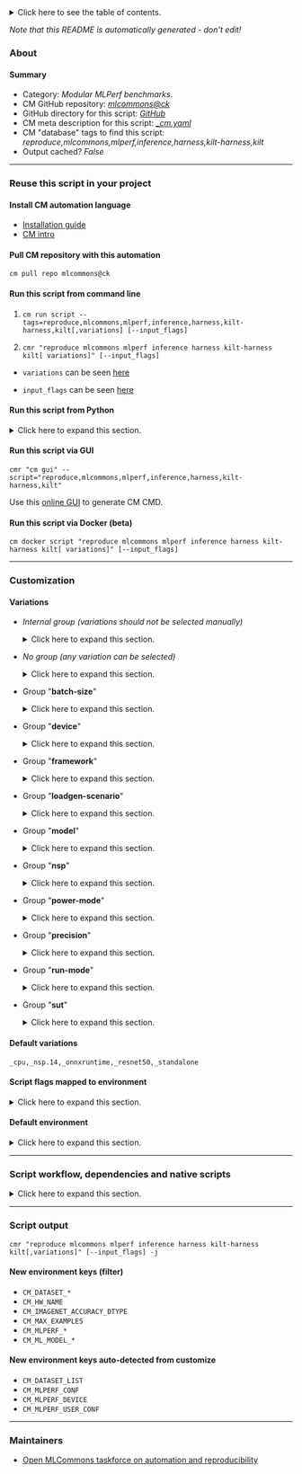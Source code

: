 <details>
<summary>Click here to see the table of contents.</summary>

* [About](#about)
* [Summary](#summary)
* [Reuse this script in your project](#reuse-this-script-in-your-project)
  * [ Install CM automation language](#install-cm-automation-language)
  * [ Check CM script flags](#check-cm-script-flags)
  * [ Run this script from command line](#run-this-script-from-command-line)
  * [ Run this script from Python](#run-this-script-from-python)
  * [ Run this script via GUI](#run-this-script-via-gui)
  * [ Run this script via Docker (beta)](#run-this-script-via-docker-(beta))
* [Customization](#customization)
  * [ Variations](#variations)
  * [ Script flags mapped to environment](#script-flags-mapped-to-environment)
  * [ Default environment](#default-environment)
* [Script workflow, dependencies and native scripts](#script-workflow-dependencies-and-native-scripts)
* [Script output](#script-output)
* [New environment keys (filter)](#new-environment-keys-(filter))
* [New environment keys auto-detected from customize](#new-environment-keys-auto-detected-from-customize)
* [Maintainers](#maintainers)

</details>

*Note that this README is automatically generated - don't edit!*

### About

#### Summary

* Category: *Modular MLPerf benchmarks.*
* CM GitHub repository: *[mlcommons@ck](https://github.com/mlcommons/ck/tree/master/cm-mlops)*
* GitHub directory for this script: *[GitHub](https://github.com/mlcommons/ck/tree/master/cm-mlops/script/reproduce-mlperf-inference-kilt)*
* CM meta description for this script: *[_cm.yaml](_cm.yaml)*
* CM "database" tags to find this script: *reproduce,mlcommons,mlperf,inference,harness,kilt-harness,kilt*
* Output cached? *False*
___
### Reuse this script in your project

#### Install CM automation language

* [Installation guide](https://github.com/mlcommons/ck/blob/master/docs/installation.md)
* [CM intro](https://doi.org/10.5281/zenodo.8105339)

#### Pull CM repository with this automation

```cm pull repo mlcommons@ck```


#### Run this script from command line

1. `cm run script --tags=reproduce,mlcommons,mlperf,inference,harness,kilt-harness,kilt[,variations] [--input_flags]`

2. `cmr "reproduce mlcommons mlperf inference harness kilt-harness kilt[ variations]" [--input_flags]`

* `variations` can be seen [here](#variations)

* `input_flags` can be seen [here](#script-flags-mapped-to-environment)

#### Run this script from Python

<details>
<summary>Click here to expand this section.</summary>

```python

import cmind

r = cmind.access({'action':'run'
                  'automation':'script',
                  'tags':'reproduce,mlcommons,mlperf,inference,harness,kilt-harness,kilt'
                  'out':'con',
                  ...
                  (other input keys for this script)
                  ...
                 })

if r['return']>0:
    print (r['error'])

```

</details>


#### Run this script via GUI

```cmr "cm gui" --script="reproduce,mlcommons,mlperf,inference,harness,kilt-harness,kilt"```

Use this [online GUI](https://cKnowledge.org/cm-gui/?tags=reproduce,mlcommons,mlperf,inference,harness,kilt-harness,kilt) to generate CM CMD.

#### Run this script via Docker (beta)

`cm docker script "reproduce mlcommons mlperf inference harness kilt-harness kilt[ variations]" [--input_flags]`

___
### Customization


#### Variations

  * *Internal group (variations should not be selected manually)*
    <details>
    <summary>Click here to expand this section.</summary>

    * `_bert_`
      - Environment variables:
        - *CM_BENCHMARK*: `STANDALONE_BERT`
        - *kilt_model_name*: `bert`
        - *kilt_model_seq_length*: `384`
        - *kilt_model_batch_size*: `384`
        - *kilt_model_bert_variant*: `BERT_PACKED`
        - *kilt_input_format*: `INT64,1,384:INT64,1,8:INT64,1,384:INT64,1,384`
        - *kilt_output_format*: `FLOAT32,1,384:FLOAT32,1,384`
        - *dataset_squad_tokenized_max_seq_length*: `384`
        - *loadgen_buffer_size*: `10833`
        - *loadgen_dataset_size*: `10833`
      - Workflow:
        1. ***Read "deps" on other CM scripts***
           * get,generic-python-lib,_transformers
             - CM script: [get-generic-python-lib](https://github.com/mlcommons/ck/tree/master/cm-mlops/script/get-generic-python-lib)
           * get,generic-python-lib,_safetensors
             - CM script: [get-generic-python-lib](https://github.com/mlcommons/ck/tree/master/cm-mlops/script/get-generic-python-lib)
           * get,generic-python-lib,_onnx
             - CM script: [get-generic-python-lib](https://github.com/mlcommons/ck/tree/master/cm-mlops/script/get-generic-python-lib)

    </details>


  * *No group (any variation can be selected)*
    <details>
    <summary>Click here to expand this section.</summary>

    * `_activation-count.#`
      - Environment variables:
        - *CM_MODEL_BATCH_SIZE*: `#`
        - *CM_MLPERF_QAIC_ACTIVATION_COUNT*: `#`
      - Workflow:
    * `_bert-99,qaic`
      - Workflow:
        1. ***Read "deps" on other CM scripts***
           * compile,qaic,model,_bert-99
             * CM names: `--adr.['qaic-model-compiler', 'bert-99-compiler']...`
             - CM script: [compile-model-for.qaic](https://github.com/mlcommons/ck/tree/master/cm-mlops/script/compile-model-for.qaic)
    * `_bert_,network-client`
      - Environment variables:
        - *CM_BENCHMARK*: `NETWORK_BERT_CLIENT`
      - Workflow:
    * `_bert_,network-server`
      - Environment variables:
        - *CM_BENCHMARK*: `NETWORK_BERT_SERVER`
      - Workflow:
    * `_bert_,singlestream`
      - Environment variables:
        - *kilt_model_batch_size*: `1`
      - Workflow:
    * `_bs.#`
      - Environment variables:
        - *kilt_model_batch_size*: `#`
      - Workflow:
    * `_dl2q.24xlarge,resnet50,offline`
      - Workflow:
    * `_dl2q.24xlarge,singlestream`
      - Environment variables:
        - *kilt_device_ids*: `0`
      - Workflow:
    * `_resnet50,qaic`
      - Workflow:
        1. ***Read "deps" on other CM scripts***
           * compile,qaic,model,_resnet50
             * CM names: `--adr.['qaic-model-compiler', 'resnet50-compiler']...`
             - CM script: [compile-model-for.qaic](https://github.com/mlcommons/ck/tree/master/cm-mlops/script/compile-model-for.qaic)
    * `_resnet50,uint8`
      - Environment variables:
        - *kilt_input_format*: `UINT8,-1,224,224,3`
        - *kilt_device_qaic_skip_stage*: `convert`
        - *CM_IMAGENET_ACCURACY_DTYPE*: `int8`
      - Workflow:

    </details>


  * Group "**batch-size**"
    <details>
    <summary>Click here to expand this section.</summary>

    * `_batch_size.#`
      - Environment variables:
        - *CM_MODEL_BATCH_SIZE*: `#`
        - *CM_MLPERF_QAIC_BATCH_SIZE*: `#`
      - Workflow:

    </details>


  * Group "**device**"
    <details>
    <summary>Click here to expand this section.</summary>

    * **`_cpu`** (default)
      - Environment variables:
        - *CM_MLPERF_DEVICE*: `cpu`
        - *kilt_backend_type*: `cpu`
      - Workflow:
    * `_cuda`
      - Environment variables:
        - *CM_MLPERF_DEVICE*: `gpu`
        - *CM_MLPERF_DEVICE_LIB_NAMESPEC*: `cudart`
        - *kilt_backend_type*: `gpu`
      - Workflow:
    * `_qaic`
      - Environment variables:
        - *CM_MLPERF_DEVICE*: `qaic`
        - *CM_MLPERF_DEVICE_LIB_NAMESPEC*: `QAic`
        - *kilt_backend_type*: `qaic`
      - Workflow:
        1. ***Read "deps" on other CM scripts***
           * get,qaic,apps-sdk
             - CM script: [get-qaic-apps-sdk](https://github.com/mlcommons/ck/tree/master/cm-mlops/script/get-qaic-apps-sdk)
           * get,lib,protobuf,_tag.v3.11.4
             - CM script: [get-lib-protobuf](https://github.com/mlcommons/ck/tree/master/cm-mlops/script/get-lib-protobuf)

    </details>


  * Group "**framework**"
    <details>
    <summary>Click here to expand this section.</summary>

    * `_glow`
      - Environment variables:
        - *device*: `qaic`
        - *CM_MLPERF_BACKEND*: `glow`
        - *CM_MLPERF_BACKEND_LIB_NAMESPEC*: `QAic`
      - Workflow:
    * **`_onnxruntime`** (default)
      - Environment variables:
        - *device*: `onnxrt`
        - *CM_MLPERF_BACKEND*: `onnxruntime`
        - *CM_MLPERF_BACKEND_LIB_NAMESPEC*: `onnxruntime`
      - Workflow:
    * `_tensorrt`
      - Environment variables:
        - *CM_MLPERF_BACKEND*: `tensorrt`
        - *device*: `tensorrt`
        - *CM_MLPERF_BACKEND_NAME*: `TensorRT`
      - Workflow:

    </details>


  * Group "**loadgen-scenario**"
    <details>
    <summary>Click here to expand this section.</summary>

    * `_multistream`
      - Environment variables:
        - *CM_MLPERF_LOADGEN_SCENARIO*: `MultiStream`
      - Workflow:
    * `_offline`
      - Environment variables:
        - *CM_MLPERF_LOADGEN_SCENARIO*: `Offline`
      - Workflow:
    * `_server`
      - Environment variables:
        - *CM_MLPERF_LOADGEN_SCENARIO*: `Server`
      - Workflow:
    * `_singlestream`
      - Environment variables:
        - *CM_MLPERF_LOADGEN_SCENARIO*: `SingleStream`
        - *kilt_model_batch_size*: `1`
      - Workflow:

    </details>


  * Group "**model**"
    <details>
    <summary>Click here to expand this section.</summary>

    * `_bert-99`
      - Environment variables:
        - *CM_MODEL*: `bert-99`
        - *CM_NOT_ML_MODEL_STARTING_WEIGHTS_FILENAME*: `https://zenodo.org/record/3750364/files/bert_large_v1_1_fake_quant.onnx`
      - Workflow:
    * `_bert-99.9`
      - Environment variables:
        - *CM_MODEL*: `bert-99.9`
        - *CM_NOT_ML_MODEL_STARTING_WEIGHTS_FILENAME*: `https://zenodo.org/record/3733910/files/model.onnx`
      - Workflow:
    * **`_resnet50`** (default)
      - Environment variables:
        - *CM_MODEL*: `resnet50`
        - *kilt_model_name*: `resnet50`
        - *kilt_input_count*: `1`
        - *kilt_output_count*: `1`
        - *kilt_input_format*: `FLOAT32,-1,224,224,3`
        - *kilt_output_format*: `INT64,-1`
        - *dataset_imagenet_preprocessed_input_square_side*: `224`
        - *ml_model_has_background_class*: `YES`
        - *ml_model_image_height*: `224`
        - *loadgen_buffer_size*: `1024`
        - *loadgen_dataset_size*: `50000`
        - *CM_BENCHMARK*: `STANDALONE_CLASSIFICATION`
      - Workflow:
    * `_retinanet`
      - Environment variables:
        - *CM_MODEL*: `retinanet`
        - *CM_ML_MODEL_STARTING_WEIGHTS_FILENAME*: `https://zenodo.org/record/6617981/files/resnext50_32x4d_fpn.pth`
      - Workflow:
        1. ***Read "deps" on other CM scripts***
           * get,generic-python-lib,_Pillow
             - CM script: [get-generic-python-lib](https://github.com/mlcommons/ck/tree/master/cm-mlops/script/get-generic-python-lib)
           * get,generic-python-lib,_torch
             - CM script: [get-generic-python-lib](https://github.com/mlcommons/ck/tree/master/cm-mlops/script/get-generic-python-lib)
           * get,generic-python-lib,_torchvision
             - CM script: [get-generic-python-lib](https://github.com/mlcommons/ck/tree/master/cm-mlops/script/get-generic-python-lib)
           * get,generic-python-lib,_opencv-python
             - CM script: [get-generic-python-lib](https://github.com/mlcommons/ck/tree/master/cm-mlops/script/get-generic-python-lib)
           * get,generic-python-lib,_numpy
             - CM script: [get-generic-python-lib](https://github.com/mlcommons/ck/tree/master/cm-mlops/script/get-generic-python-lib)
           * get,generic-python-lib,_pycocotools
             - CM script: [get-generic-python-lib](https://github.com/mlcommons/ck/tree/master/cm-mlops/script/get-generic-python-lib)

    </details>


  * Group "**nsp**"
    <details>
    <summary>Click here to expand this section.</summary>

    * **`_nsp.14`** (default)
      - Workflow:

    </details>


  * Group "**power-mode**"
    <details>
    <summary>Click here to expand this section.</summary>

    * `_maxn`
      - Environment variables:
        - *CM_MLPERF_NVIDIA_HARNESS_MAXN*: `True`
      - Workflow:
    * `_maxq`
      - Environment variables:
        - *CM_MLPERF_NVIDIA_HARNESS_MAXQ*: `True`
      - Workflow:

    </details>


  * Group "**precision**"
    <details>
    <summary>Click here to expand this section.</summary>

    * `_fp32`
      - Environment variables:
        - *CM_IMAGENET_ACCURACY_DTYPE*: `float32`
      - Workflow:
    * `_uint8`
      - Workflow:

    </details>


  * Group "**run-mode**"
    <details>
    <summary>Click here to expand this section.</summary>

    * `_network-client`
      - Environment variables:
        - *CM_RUN_MODE*: `network-client`
      - Workflow:
    * `_network-server`
      - Environment variables:
        - *CM_RUN_MODE*: `network-server`
      - Workflow:
    * **`_standalone`** (default)
      - Environment variables:
        - *CM_RUN_MODE*: `standalone`
      - Workflow:

    </details>


  * Group "**sut**"
    <details>
    <summary>Click here to expand this section.</summary>

    * `_dl2q.24xlarge`
      - Environment variables:
        - *kilt_device_ids*: `0,1,2,3,4,5,6,7`
        - *qaic_queue_length*: `6`
      - Workflow:

    </details>


#### Default variations

`_cpu,_nsp.14,_onnxruntime,_resnet50,_standalone`

#### Script flags mapped to environment
<details>
<summary>Click here to expand this section.</summary>

* `--count=value`  &rarr;  `CM_MLPERF_LOADGEN_QUERY_COUNT=value`
* `--devices=value`  &rarr;  `CM_MLPERF_NVIDIA_HARNESS_DEVICES=value`
* `--max_batchsize=value`  &rarr;  `CM_MLPERF_LOADGEN_MAX_BATCHSIZE=value`
* `--mlperf_conf=value`  &rarr;  `CM_MLPERF_CONF=value`
* `--mode=value`  &rarr;  `CM_MLPERF_LOADGEN_MODE=value`
* `--multistream_target_latency=value`  &rarr;  `CM_MLPERF_LOADGEN_MULTISTREAM_TARGET_LATENCY=value`
* `--offline_target_qps=value`  &rarr;  `CM_MLPERF_LOADGEN_OFFLINE_TARGET_QPS=value`
* `--output_dir=value`  &rarr;  `CM_MLPERF_OUTPUT_DIR=value`
* `--performance_sample_count=value`  &rarr;  `CM_MLPERF_LOADGEN_PERFORMANCE_SAMPLE_COUNT=value`
* `--rerun=value`  &rarr;  `CM_RERUN=value`
* `--scenario=value`  &rarr;  `CM_MLPERF_LOADGEN_SCENARIO=value`
* `--server_target_qps=value`  &rarr;  `CM_MLPERF_LOADGEN_SERVER_TARGET_QPS=value`
* `--singlestream_target_latency=value`  &rarr;  `CM_MLPERF_LOADGEN_SINGLESTREAM_TARGET_LATENCY=value`
* `--skip_preprocess=value`  &rarr;  `CM_SKIP_PREPROCESS_DATASET=value`
* `--skip_preprocessing=value`  &rarr;  `CM_SKIP_PREPROCESS_DATASET=value`
* `--target_latency=value`  &rarr;  `CM_MLPERF_LOADGEN_TARGET_LATENCY=value`
* `--target_qps=value`  &rarr;  `CM_MLPERF_LOADGEN_TARGET_QPS=value`
* `--user_conf=value`  &rarr;  `CM_MLPERF_USER_CONF=value`

**Above CLI flags can be used in the Python CM API as follows:**

```python
r=cm.access({... , "count":...}
```

</details>

#### Default environment

<details>
<summary>Click here to expand this section.</summary>

These keys can be updated via `--env.KEY=VALUE` or `env` dictionary in `@input.json` or using script flags.

* CM_BATCH_COUNT: `1`
* CM_BATCH_SIZE: `1`
* CM_FAST_COMPILATION: `yes`
* CM_MLPERF_LOADGEN_SCENARIO: `Offline`
* CM_MLPERF_LOADGEN_MODE: `performance`
* CM_SKIP_PREPROCESS_DATASET: `no`
* CM_SKIP_MODEL_DOWNLOAD: `no`
* CM_MLPERF_SUT_NAME_IMPLEMENTATION_PREFIX: `kilt`
* CM_MLPERF_SKIP_RUN: `no`
* CM_KILT_REPO_URL: `https://github.com/krai/kilt-mlperf`
* kilt_device_ids: `0`
* kilt_max_wait_abs: `10000`
* verbosity: `1`
* loadgen_trigger_cold_run: `0`

</details>

___
### Script workflow, dependencies and native scripts

<details>
<summary>Click here to expand this section.</summary>

  1. ***Read "deps" on other CM scripts from [meta](https://github.com/mlcommons/ck/tree/master/cm-mlops/script/reproduce-mlperf-inference-kilt/_cm.yaml)***
     * detect,os
       - CM script: [detect-os](https://github.com/mlcommons/ck/tree/master/cm-mlops/script/detect-os)
     * detect,cpu
       - CM script: [detect-cpu](https://github.com/mlcommons/ck/tree/master/cm-mlops/script/detect-cpu)
     * get,sys-utils-cm
       - CM script: [get-sys-utils-cm](https://github.com/mlcommons/ck/tree/master/cm-mlops/script/get-sys-utils-cm)
     * get,git,repo
       * CM names: `--adr.['kilt-repo']...`
       - CM script: [get-git-repo](https://github.com/mlcommons/ck/tree/master/cm-mlops/script/get-git-repo)
     * get,generic-python-lib,_mlperf_logging
       * CM names: `--adr.['mlperf-logging']...`
       - CM script: [get-generic-python-lib](https://github.com/mlcommons/ck/tree/master/cm-mlops/script/get-generic-python-lib)
     * get,dataset,imagenet,preprocessed,_for.resnet50,_NHWC,_full
       * `if (CM_MODEL  == resnet50)`
       * CM names: `--adr.['imagenet-preprocessed', 'dataset-preprocessed']...`
       - CM script: [get-preprocessed-dataset-imagenet](https://github.com/mlcommons/ck/tree/master/cm-mlops/script/get-preprocessed-dataset-imagenet)
     * get,ml-model,resnet50,_fp32,_onnx,_from-tf
       * `if (CM_MODEL  == resnet50) AND (CM_MLPERF_DEVICE  != qaic)`
       * CM names: `--adr.['resnet50-model', 'ml-model']...`
       - CM script: [get-ml-model-resnet50](https://github.com/mlcommons/ck/tree/master/cm-mlops/script/get-ml-model-resnet50)
     * get,ml-model,bert-large,_packed,_pytorch
       * `if (CM_MODEL in ['bert-99', 'bert-99.9'])`
       * CM names: `--adr.['bert-model']...`
       - CM script: [get-ml-model-bert-large-squad](https://github.com/mlcommons/ck/tree/master/cm-mlops/script/get-ml-model-bert-large-squad)
     * get,squad-vocab
       * `if (CM_MODEL in ['bert-99', 'bert-99.9'])`
       * CM names: `--adr.['bert-vocab']...`
       - CM script: [get-dataset-squad-vocab](https://github.com/mlcommons/ck/tree/master/cm-mlops/script/get-dataset-squad-vocab)
     * get,dataset,tokenized,squad
       * `if (CM_MODEL in ['bert-99', 'bert-99.9'])`
       * CM names: `--adr.['squad-tokenized']...`
       - CM script: [get-preprocessed-dataset-squad](https://github.com/mlcommons/ck/tree/master/cm-mlops/script/get-preprocessed-dataset-squad)
     * get,dataset,original,openimages,_validation,_full,_custom-annotations
       * `if (CM_MODEL  == retinanet)`
       * CM names: `--adr.['openimages-original']...`
       - CM script: [get-dataset-openimages](https://github.com/mlcommons/ck/tree/master/cm-mlops/script/get-dataset-openimages)
     * get,dataset,original,openimages,_calibration
       * `if (CM_MODEL  == retinanet)`
       * CM names: `--adr.['openimages-calibration']...`
       - CM script: [get-dataset-openimages](https://github.com/mlcommons/ck/tree/master/cm-mlops/script/get-dataset-openimages)
     * get,mlcommons,inference,src
       * CM names: `--adr.['inference-src']...`
       - CM script: [get-mlperf-inference-src](https://github.com/mlcommons/ck/tree/master/cm-mlops/script/get-mlperf-inference-src)
     * get,mlcommons,inference,loadgen
       * CM names: `--adr.['inference-loadgen']...`
       - CM script: [get-mlperf-inference-loadgen](https://github.com/mlcommons/ck/tree/master/cm-mlops/script/get-mlperf-inference-loadgen)
     * generate,user-conf,mlperf,inference
       * CM names: `--adr.['user-conf-generator']...`
       - CM script: [generate-mlperf-inference-user-conf](https://github.com/mlcommons/ck/tree/master/cm-mlops/script/generate-mlperf-inference-user-conf)
     * get,lib,onnxruntime,lang-cpp,_cpu
       * `if (CM_MLPERF_BACKEND  == onnxruntime AND CM_MLPERF_DEVICE  == cpu)`
       - CM script: [get-onnxruntime-prebuilt](https://github.com/mlcommons/ck/tree/master/cm-mlops/script/get-onnxruntime-prebuilt)
     * get,lib,onnxruntime,lang-cpp,_cuda
       * `if (CM_MLPERF_BACKEND  == onnxruntime AND CM_MLPERF_DEVICE  == gpu)`
       - CM script: [get-onnxruntime-prebuilt](https://github.com/mlcommons/ck/tree/master/cm-mlops/script/get-onnxruntime-prebuilt)
  1. ***Run "preprocess" function from [customize.py](https://github.com/mlcommons/ck/tree/master/cm-mlops/script/reproduce-mlperf-inference-kilt/customize.py)***
  1. Read "prehook_deps" on other CM scripts from [meta](https://github.com/mlcommons/ck/tree/master/cm-mlops/script/reproduce-mlperf-inference-kilt/_cm.yaml)
  1. ***Run native script if exists***
     * [run.sh](https://github.com/mlcommons/ck/tree/master/cm-mlops/script/reproduce-mlperf-inference-kilt/run.sh)
  1. Read "posthook_deps" on other CM scripts from [meta](https://github.com/mlcommons/ck/tree/master/cm-mlops/script/reproduce-mlperf-inference-kilt/_cm.yaml)
  1. ***Run "postrocess" function from [customize.py](https://github.com/mlcommons/ck/tree/master/cm-mlops/script/reproduce-mlperf-inference-kilt/customize.py)***
  1. ***Read "post_deps" on other CM scripts from [meta](https://github.com/mlcommons/ck/tree/master/cm-mlops/script/reproduce-mlperf-inference-kilt/_cm.yaml)***
     * compile,cpp-program
       * `if (CM_MLPERF_SKIP_RUN  != True)`
       * CM names: `--adr.['compile-program']...`
       - CM script: [compile-program](https://github.com/mlcommons/ck/tree/master/cm-mlops/script/compile-program)
     * benchmark-mlperf
       * `if (CM_MLPERF_SKIP_RUN not in ['yes', True])`
       * CM names: `--adr.['runner', 'mlperf-runner']...`
       - CM script: [benchmark-program-mlperf](https://github.com/mlcommons/ck/tree/master/cm-mlops/script/benchmark-program-mlperf)
</details>

___
### Script output
`cmr "reproduce mlcommons mlperf inference harness kilt-harness kilt[,variations]" [--input_flags] -j`
#### New environment keys (filter)

* `CM_DATASET_*`
* `CM_HW_NAME`
* `CM_IMAGENET_ACCURACY_DTYPE`
* `CM_MAX_EXAMPLES`
* `CM_MLPERF_*`
* `CM_ML_MODEL_*`
#### New environment keys auto-detected from customize

* `CM_DATASET_LIST`
* `CM_MLPERF_CONF`
* `CM_MLPERF_DEVICE`
* `CM_MLPERF_USER_CONF`
___
### Maintainers

* [Open MLCommons taskforce on automation and reproducibility](https://github.com/mlcommons/ck/blob/master/docs/taskforce.md)